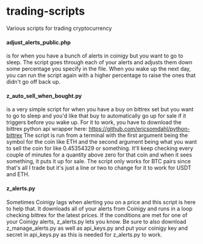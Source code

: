 # trading-scripts
Various scripts for trading cryptocurrency

#### adjust_alerts_public.php 
is for when you have a bunch of alerts in coinigy but you want to go to sleep. The script goes through each of your alerts and adjusts them down some percentage you specify in the file. When you wake up the next day, you can run the script again with a higher percentage to raise the ones that didn't go off back up.

#### z_auto_sell_when_bought.py
is a very simple script for when you have a buy on bittrex set but you want to go to sleep and you'd like that buy to automatically go up for sale if it triggers before you wake up. For it to work, you have to download the bittrex python api wrapper here: https://github.com/ericsomdahl/python-bittrex The script is run from a terminal with the first argument being the symbol for the coin like ETH and the second argument being what you want to sell the coin for like 0.45354329 or something. It'll keep checking every couple of minutes for a quantity above zero for that coin and when it sees something, it puts it up for sale. The script only works for BTC pairs since that's all I trade but it's just a line or two to change for it to work for USDT and ETH.

#### z_alerts.py
Sometimes Coinigy lags when alerting you on a price and this script is here to help that. It downloads all of your alerts from Coinigy and runs in a loop checking bittrex for the latest prices. If the conditions are met for one of your Coinigy alerts, z_alerts.py lets you know. Be sure to also download z_manage_alerts.py as well as api_keys.py and put your coinigy key and secret in api_keys.py as this is needed for z_alerts.py to work.


